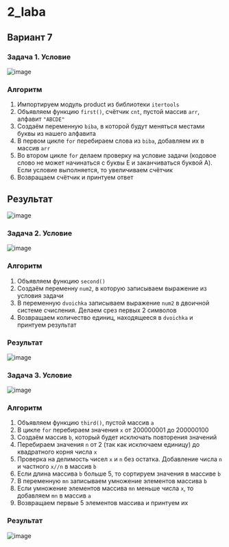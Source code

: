 # 2_laba
## Вариант 7
### Задача 1. Условие
![image](https://github.com/gwoso/2_laba/assets/150545779/214fa4a3-d249-480e-9a4a-056d9911376c)
### Алгоритм 
1. Импортируем модуль product из библиотеки `itertools`
2. Объявляем функцию `first()`, счётчик `cnt`, пустой массив `arr`, алфавит `"ABCDE"`
3. Создаём переменную `biba`, в которой будут меняться местами буквы из нашего алфавита
4. В первом цикле `for` перебираем слова из `biba`, добавляем их в массив `arr`
5. Во втором цикле `for` делаем проверку на условие задачи (кодовое слово не может начинаться с буквы E и заканчиваться буквой A). Если условие выполняется, то увеличиваем счётчик
6. Возвращаем счётчик и принтуем ответ
## Результат
![image](https://github.com/gwoso/2_laba/assets/150545779/1c169c1c-d6a2-44a1-8876-4e4272a1f577)
### Задача 2. Условие 
![image](https://github.com/gwoso/2_laba/assets/150545779/16c79400-ac5f-4e3a-b99e-99a1a6d2d36f)
### Алгоритм
1. Объявляем функцию `second()`
2. Создаём переменну `num2`, в которую записываем выражение из условия задачи
3. В переменную `dvoichka` записываем выражение `num2` в двоичной системе счисления. Делаем срез первых 2 символов
4. Возвращаем количество единиц, находящееся в `dvoichka` и принтуем результат
### Результат
![image](https://github.com/gwoso/2_laba/assets/150545779/e3c79853-bd61-468e-bb5e-f8dec71375b3)
### Задача 3. Условие 
![image](https://github.com/gwoso/2_laba/assets/150545779/ead1436b-3ce7-4463-ae43-57bf05a5c03b)
### Алгоритм
1. Объявляем функцию `third()`, пустой массив `a`
2. В цикле `for` перебираем значения `x` от 200000001 до 200000100
3. Создаём массив `b`, который будет исключать повторения значений
4. Перебираем значения `n` от 2 (так как исключаем единицу) до квадратного корня числа `x`
5. Проверка на делимость чисел `x` и `n` без остатка. Добавление числа `n` и частного `x//n` в массив `b`
6. Если длина массива `b` больше 5, то сортируем значения в массиве `b`
7. В переменную `mn` записываем умножение элементов массива `b`
8. Если умножение элементов массива `mn` меньше числа `x`, то добавляем `mn` в массив `a`
9. Возвращаем первые 5 элементов массива и принтуем их
### Результат
![image](https://github.com/gwoso/2_laba/assets/150545779/ef72bc9c-0700-4fd8-b832-e526a045d518)
